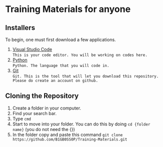 # Training Materials for anyone

## Installers
To begin, one must first download a few applications. 

1. [Visual Studio Code](https://code.visualstudio.com/download)<br>
    `This is your code editor. You will be working on codes here.`
2. [Python](https://www.python.org/downloads/)<br>
    `Python. The language that you will code in.`
3. [Git](https://git-scm.com/downloads)<br>
    `Git. This is the tool that will let you download this repository. Please do create an account on github.`

## Cloning the Repository
1. Create a folder in your computer. 
2. Find your search bar.
3. Type `cmd`
4. Start to move into your folder. You can do this by doing `cd {folder name}` (you do not need the {})
5. In the folder copy and paste this command `git clone https://github.com/B1GB0SS0P/Training-Materials.git`
